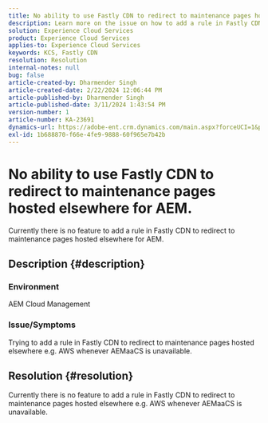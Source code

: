 ```yaml
---
title: No ability to use Fastly CDN to redirect to maintenance pages hosted elsewhere for AEM.
description: Learn more on the issue on how to add a rule in Fastly CDN to redirect to maintenance pages hosted elsewhere like Postman.
solution: Experience Cloud Services
product: Experience Cloud Services
applies-to: Experience Cloud Services
keywords: KCS, Fastly CDN
resolution: Resolution
internal-notes: null
bug: false
article-created-by: Dharmender Singh
article-created-date: 2/22/2024 12:06:44 PM
article-published-by: Dharmender Singh
article-published-date: 3/11/2024 1:43:54 PM
version-number: 1
article-number: KA-23691
dynamics-url: https://adobe-ent.crm.dynamics.com/main.aspx?forceUCI=1&pagetype=entityrecord&etn=knowledgearticle&id=fb5e04d3-7ad1-ee11-9079-6045bd0061cb
exl-id: 1b688870-f66e-4fe9-9888-60f965e7b42b
---
```

# No ability to use Fastly CDN to redirect to maintenance pages hosted elsewhere for AEM.


Currently there is no feature to add a rule in Fastly CDN to redirect to maintenance pages hosted elsewhere for AEM.

## Description {#description}


### Environment

AEM Cloud Management

### Issue/Symptoms

Trying to add a rule in Fastly CDN to redirect to maintenance pages hosted elsewhere e.g. AWS whenever AEMaaCS is unavailable.


## Resolution {#resolution}


Currently there is no feature to add a rule in Fastly CDN to redirect to maintenance pages hosted elsewhere e.g. AWS whenever AEMaaCS is unavailable.
